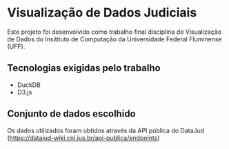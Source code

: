 # Visualização de Dados Judiciais

Este projeto foi desenvolvido como trabalho final disciplina de Visualização de Dados do Insitituto de Computação da Universidade Federal Fluminense (UFF).

## Tecnologias exigidas pelo trabalho

- DuckDB
- D3.js

## Conjunto de dados escolhido

Os dados utilizados foram obtidos através da API pública do DataJud (https://datajud-wiki.cnj.jus.br/api-publica/endpoints)
